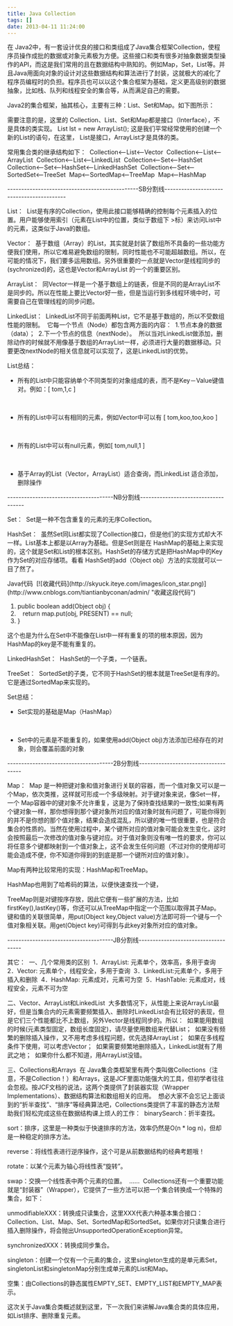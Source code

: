 ```yaml
---
title: Java Collection
tags: []
date: 2013-04-11 11:24:00
---
```


<span>在 Java2中，有一套设计优良的接口和类组成了Java集合框架Collection，使程序员操作成批的数据或对象元素极为方便。这些接口和类有很多对抽象数据类型操作的API，而这是我们常用的且在数据结构中熟知的。例如Map，Set，List等。并且Java用面向对象的设计对这些数据结构和算法进行了封装，这就极大的减化了程序员编程时的负担。程序员也可以以这个集合框架为基础，定义更高级别的数据抽象，比如栈、队列和线程安全的集合等，从而满足自己的需要。&nbsp;</span>

<span>Java2的集合框架，抽其核心，主要有三种：List、Set和Map。如下图所示：&nbsp;</span>

<span>需要注意的是，这里的 Collection、List、Set和Map都是接口（Interface），不是具体的类实现。 List lst = new ArrayList(); 这是我们平常经常使用的创建一个新的List的语句，在这里， List是接口，ArrayList才是具体的类。&nbsp;</span>

<span>常用集合类的继承结构如下：&nbsp;</span>
<span>Collection&lt;--List&lt;--Vector&nbsp;</span>
<span>Collection&lt;--List&lt;--ArrayList&nbsp;</span>
<span>Collection&lt;--List&lt;--LinkedList&nbsp;</span>
<span>Collection&lt;--Set&lt;--HashSet&nbsp;</span>
<span>Collection&lt;--Set&lt;--HashSet&lt;--LinkedHashSet&nbsp;</span>
<span>Collection&lt;--Set&lt;--SortedSet&lt;--TreeSet&nbsp;</span>
<span>Map&lt;--SortedMap&lt;--TreeMap&nbsp;</span>
<span>Map&lt;--HashMap&nbsp;</span>

<span>-----------------------------------------------SB分割线------------------------------------------&nbsp;</span>

<span>List：</span><span>&nbsp;</span>
<span>List是有序的Collection，使用此接口能够精确的控制每个元素插入的位置。用户能够使用索引（元素在List中的位置，类似于数组下 &gt;标）来访问List中的元素，这类似于Java的数组。&nbsp;</span>

<span>Vector：</span><span>&nbsp;</span>
<span>基于数组（Array）的List，其实就是封装了数组所不具备的一些功能方便我们使用，所以它难易避免数组的限制，同时性能也不可能超越数组。所以，在可能的情况下，我们要多运用数组。另外很重要的一点就是Vector是线程同步的(sychronized)的，这也是Vector和ArrayList 的一个的重要区别。&nbsp;</span>

<span>ArrayList：</span><span>&nbsp;</span>
<span>同Vector一样是一个基于数组上的链表，但是不同的是ArrayList不是同步的。所以在性能上要比Vector好一些，但是当运行到多线程环境中时，可需要自己在管理线程的同步问题。&nbsp;</span>

<span>LinkedList：</span><span>&nbsp;</span>
<span>LinkedList不同于前面两种List，它不是基于数组的，所以不受数组性能的限制。&nbsp;</span>
<span>它每一个节点（Node）都包含两方面的内容：&nbsp;</span>
<span>1.节点本身的数据（data）；&nbsp;</span>
<span>2.下一个节点的信息（nextNode）。&nbsp;</span>
<span>所以当对LinkedList做添加，删除动作的时候就不用像基于数组的ArrayList一样，必须进行大量的数据移动。只要更改nextNode的相关信息就可以实现了，这是LinkedList的优势。&nbsp;</span>

<span>List总结：</span><span>&nbsp;</span>

*   所有的List中只能容纳单个不同类型的对象组成的表，而不是Key－Value键值对。例如：[ tom,1,c ]

&nbsp;

*   所有的List中可以有相同的元素，例如Vector中可以有 [ tom,koo,too,koo ]

&nbsp;

*   所有的List中可以有null元素，例如[ tom,null,1 ]

&nbsp;

*   基于Array的List（Vector，ArrayList）适合查询，而LinkedList 适合添加，删除操作

<span>--------------------------------------NB分割线------------------------------------&nbsp;</span>

<span>Set：</span><span>&nbsp;</span>
<span>Set是一种不包含重复的元素的无序Collection。&nbsp;</span>

<span>HashSet：</span><span>&nbsp;</span>
<span>虽然Set同List都实现了Collection接口，但是他们的实现方式却大不一样。List基本上都是以Array为基础。但是Set则是在 HashMap的基础上来实现的，这个就是Set和List的根本区别。HashSet的存储方式是把HashMap中的Key作为Set的对应存储项。看看 HashSet的add（Object obj）方法的实现就可以一目了然了。&nbsp;</span>

<div id="" class="dp-highlighter">
<div class="bar">
<div class="tools">Java代码&nbsp;&nbsp;[![收藏代码](http://skyuck.iteye.com/images/icon_star.png)](http://www.cnblogs.com/tiantianbyconan/admin/ "收藏这段代码")</div>

</div>

1.  <span><span class="keyword">public</span>&nbsp;<span class="keyword">boolean</span>&nbsp;add(Object&nbsp;obj)&nbsp;{&nbsp;&nbsp;&nbsp;</span>
2.  <span>&nbsp;&nbsp;&nbsp;<span class="keyword">return</span>&nbsp;map.put(obj,&nbsp;PRESENT)&nbsp;==&nbsp;<span class="keyword">null</span>;&nbsp;&nbsp;&nbsp;</span>
3.  <span>}&nbsp;&nbsp;&nbsp;</span></div>

<span>这个也是为什么在Set中不能像在List中一样有重复的项的根本原因，因为HashMap的key是不能有重复的。&nbsp;</span>

<span>LinkedHashSet：</span><span>&nbsp;</span>
<span>HashSet的一个子类，一个链表。&nbsp;</span>

<span>TreeSet：</span><span>&nbsp;</span>
<span>SortedSet的子类，它不同于HashSet的根本就是TreeSet是有序的。它是通过SortedMap来实现的。&nbsp;</span>

<span>Set总结：</span><span>&nbsp;</span>

*   Set实现的基础是Map（HashMap）

&nbsp;

*   Set中的元素是不能重复的，如果使用add(Object obj)方法添加已经存在的对象，则会覆盖前面的对象

<span>--------------------------------------2B分割线------------------------------------&nbsp;</span>

<span>Map：</span><span>&nbsp;</span>
<span>Map 是一种把键对象和值对象进行关联的容器，而一个值对象又可以是一个Map，依次类推，这样就可形成一个多级映射。对于键对象来说，像Set一样，一个 Map容器中的键对象不允许重复，这是为了保持查找结果的一致性;如果有两个键对象一样，那你想得到那个键对象所对应的值对象时就有问题了，可能你得到的并不是你想的那个值对象，结果会造成混乱，所以键的唯一性很重要，也是符合集合的性质的。当然在使用过程中，某个键所对应的值对象可能会发生变化，这时会按照最后一次修改的值对象与键对应。对于值对象则没有唯一性的要求，你可以将任意多个键都映射到一个值对象上，这不会发生任何问题（不过对你的使用却可能会造成不便，你不知道你得到的到底是那一个键所对应的值对象）。&nbsp;</span>

<span>Map有两种比较常用的实现：HashMap和TreeMap。&nbsp;</span>

<span>HashMap也用到了哈希码的算法，以便快速查找一个键，&nbsp;</span>

<span>TreeMap则是对键按序存放，因此它便有一些扩展的方法，比如firstKey(),lastKey()等，你还可以从TreeMap中指定一个范围以取得其子Map。&nbsp;</span>
<span>键和值的关联很简单，用put(Object key,Object value)方法即可将一个键与一个值对象相关联。用get(Object key)可得到与此key对象所对应的值对象。&nbsp;</span>

<span>--------------------------------------JB分割线------------------------------------&nbsp;</span>

<span>其它：</span><span>&nbsp;</span>
<span>一、几个常用类的区别&nbsp;</span>
<span>1．ArrayList: 元素单个，效率高，多用于查询&nbsp;</span>
<span>2．Vector: 元素单个，线程安全，多用于查询&nbsp;</span>
<span>3．LinkedList:元素单个，多用于插入和删除&nbsp;</span>
<span>4．HashMap: 元素成对，元素可为空&nbsp;</span>
<span>5．HashTable: 元素成对，线程安全，元素不可为空&nbsp;</span>

<span>二、Vector、ArrayList和LinkedList&nbsp;</span>
<span>大多数情况下，从性能上来说ArrayList最好，但是当集合内的元素需要频繁插入、删除时LinkedList会有比较好的表现，但是它们三个性能都比不上数组，另外Vector是线程同步的。所以：&nbsp;</span>
<span>如果能用数组的时候(元素类型固定，数组长度固定)，请尽量使用数组来代替List；&nbsp;</span>
<span>如果没有频繁的删除插入操作，又不用考虑多线程问题，优先选择ArrayList；&nbsp;</span>
<span>如果在多线程条件下使用，可以考虑Vector；&nbsp;</span>
<span>如果需要频繁地删除插入，LinkedList就有了用武之地；&nbsp;</span>
<span>如果你什么都不知道，用ArrayList没错。&nbsp;</span>

<span>三、Collections和Arrays&nbsp;</span>
<span>在 Java集合类框架里有两个类叫做Collections（注意，不是Collection！）和Arrays，这是JCF里面功能强大的工具，但初学者往往会忽视。按JCF文档的说法，这两个类提供了封装器实现（Wrapper Implementations）、数据结构算法和数组相关的应用。&nbsp;</span>
<span>想必大家不会忘记上面谈到的&ldquo;折半查找&rdquo;、&ldquo;排序&rdquo;等经典算法吧，Collections类提供了丰富的静态方法帮助我们轻松完成这些在数据结构课上烦人的工作：&nbsp;</span>
<span>binarySearch：折半查找。&nbsp;</span>

<span>sort：排序，这里是一种类似于快速排序的方法，效率仍然是O(n * log n)，但却是一种稳定的排序方法。&nbsp;</span>

<span>reverse：将线性表进行逆序操作，这个可是从前数据结构的经典考题哦！&nbsp;</span>

<span>rotate：以某个元素为轴心将线性表&ldquo;旋转&rdquo;。&nbsp;</span>

<span>swap：交换一个线性表中两个元素的位置。&nbsp;</span>
<span>&hellip;&hellip;&nbsp;</span>
<span>Collections还有一个重要功能就是&ldquo;封装器&rdquo;（Wrapper），它提供了一些方法可以把一个集合转换成一个特殊的集合，如下：&nbsp;</span>

<span>unmodifiableXXX：转换成只读集合，这里XXX代表六种基本集合接口：Collection、List、Map、Set、SortedMap和SortedSet。如果你对只读集合进行插入删除操作，将会抛出UnsupportedOperationException异常。&nbsp;</span>

<span>synchronizedXXX：转换成同步集合。&nbsp;</span>

<span>singleton：创建一个仅有一个元素的集合，这里singleton生成的是单元素Set，&nbsp;</span>
<span>singletonList和singletonMap分别生成单元素的List和Map。&nbsp;</span>

<span>空集：由Collections的静态属性EMPTY_SET、EMPTY_LIST和EMPTY_MAP表示。&nbsp;</span>

<span>这次关于Java集合类概述就到这里，下一次我们来讲解Java集合类的具体应用，如List排序、删除重复元素。</span>